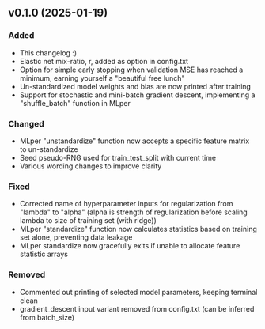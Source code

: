 ## v0.1.0 (2025-01-19)
### Added
- This changelog :)
- Elastic net mix-ratio, r, added as option in config.txt
- Option for simple early stopping when validation MSE has reached a minimum, earning yourself a "beautiful free lunch"
- Un-standardized model weights and bias are now printed after training
- Support for stochastic and mini-batch gradient descent, implementing a "shuffle_batch" function in MLper

### Changed
- MLper "unstandardize" function now accepts a specific feature matrix to un-standardize
- Seed pseudo-RNG used for train_test_split with current time
- Various wording changes to improve clarity

### Fixed
- Corrected name of hyperparameter inputs for regularization from "lambda" to "alpha" (alpha is strength of regularization before scaling lambda to size of training set (with ridge))
- MLper "standardize" function now calculates statistics based on training set alone, preventing data leakage
- MLper standardize now gracefully exits if unable to allocate feature statistic arrays

### Removed
- Commented out printing of selected model parameters, keeping terminal clean
- gradient_descent input variant removed from config.txt (can be inferred from batch_size)
